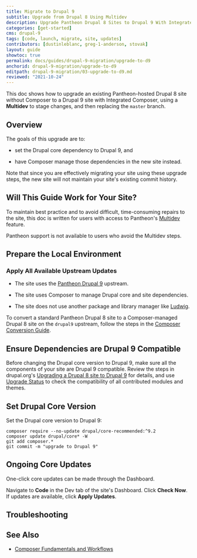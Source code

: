 ```yaml
---
title: Migrate to Drupal 9
subtitle: Upgrade from Drupal 8 Using Multidev
description: Upgrade Pantheon Drupal 8 Sites to Drupal 9 With Integrated Composer
categories: [get-started]
cms: drupal-9
tags: [code, launch, migrate, site, updates]
contributors: [dustinleblanc, greg-1-anderson, stovak]
layout: guide
showtoc: true
permalink: docs/guides/drupal-9-migration/upgrade-to-d9
anchorid: drupal-9-migration/upgrade-to-d9
editpath: drupal-9-migration/03-upgrade-to-d9.md
reviewed: "2021-10-24"
---
```


This doc shows how to upgrade an existing Pantheon-hosted Drupal 8 site without Composer to a Drupal 9 site with Integrated Composer, using a **Multidev** to stage changes, and then replacing the `master` branch.

## Overview

The goals of this upgrade are to:

- set the Drupal core dependency to Drupal 9, and

- have Composer manage those dependencies in the new site instead.

Note that since you are effectively migrating your site using these upgrade steps, the new site will not maintain your site's existing commit history.

## Will This Guide Work for Your Site?

<Alert title="Multidev Required" type="danger">

To maintain best practice and to avoid difficult, time-consuming repairs to the site, this doc is written for users with access to Pantheon's [Multidev](/multidev) feature.

Pantheon support is not available to users who avoid the Multidev steps.

</Alert>

<Partial file="drupal-9/upgrade-site-requirements.md" />

## Prepare the Local Environment

<Partial file="drupal-9/prepare-local-environment.md" />

### Apply All Available Upstream Updates

<Partial file="drupal-apply-upstream-updates.md" />

- The site uses the [Pantheon Drupal 9](https://github.com/pantheon-systems/drupal-project) upstream.

- The site uses Composer to manage Drupal core and site dependencies.

- The site does not use another package and library manager like [Ludwig](https://www.drupal.org/project/ludwig).

To convert a standard Pantheon Drupal 8 site to a Composer-managed Drupal 8 site on the `drupal9` upstream, follow the steps in the [Composer Conversion Guide](/guides/composer-convert).

## Ensure Dependencies are Drupal 9 Compatible

Before changing the Drupal core version to Drupal 9, make sure all the components of your site are Drupal 9 compatible. Review the steps in drupal.org's [Upgrading a Drupal 8 site to Drupal 9](https://www.drupal.org/docs/upgrading-drupal/how-to-prepare-your-drupal-7-or-8-site-for-drupal-9/upgrading-a-drupal-8-site) for details, and use [Upgrade Status](https://www.drupal.org/project/upgrade_status) to check the compatibility of all contributed modules and themes.

## Set Drupal Core Version

Set the Drupal core version to Drupal 9:

  ```shell{promptUser: user}
  composer require --no-update drupal/core-recommended:^9.2
  composer update drupal/core* -W
  git add composer.*
  git commit -m "upgrade to Drupal 9"
  ```

## Ongoing Core Updates

One-click core updates can be made through the Dashboard.

Navigate to **Code** in the Dev tab of the site's Dashboard. Click **Check Now**. If updates are available, click **Apply Updates**.

## Troubleshooting

<Partial file="composer-updating.md" />

## See Also

- [Composer Fundamentals and Workflows](/composer)
